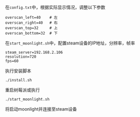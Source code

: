 在`config.txt`中，根据实际显示情况，调整以下参数

```
overscan_left=40	# 左
overscan_right=40	# 右
overscan_top=32		# 上
overscan_bottom=32	# 下
```

在`start_moonlight.sh`中，配置steam设备的IP地址，分辨率，帧率

```
steam_server=192.168.2.106
resolution=720
fps=60
```

执行安装脚本

```
./install.sh
```

重启树莓派或执行

```
./start_moonlight.sh
```

将启动moonlight并连接至steam设备
